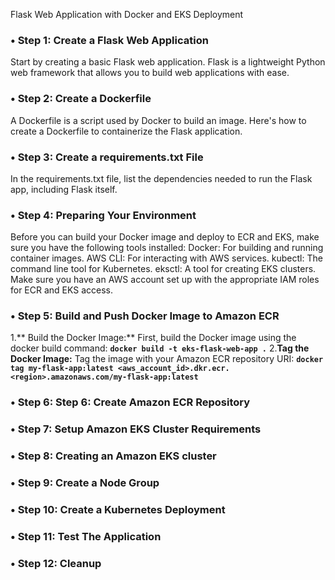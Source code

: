 Flask Web Application with Docker and EKS Deployment
### •	Step 1: Create a Flask Web Application
 Start by creating a basic Flask web application. Flask is a lightweight Python web framework that allows you to build web applications with ease.
### •	Step 2: Create a Dockerfile
A Dockerfile is a script used by Docker to build an image. Here's how to create a Dockerfile to containerize the Flask application.
### •	Step 3: Create a requirements.txt File
In the requirements.txt file, list the dependencies needed to run the Flask app, including Flask itself.
### •	Step 4: Preparing Your Environment
Before you can build your Docker image and deploy to ECR and EKS, make sure you have the following tools installed:
Docker: For building and running container images.
AWS CLI: For interacting with AWS services.
kubectl: The command line tool for Kubernetes.
eksctl: A tool for creating EKS clusters.
Make sure you have an AWS account set up with the appropriate IAM roles for ECR and EKS access.

### •	Step 5: Build and Push Docker Image to Amazon ECR
1.** Build the Docker Image:** First, build the Docker image using the docker build command:
**`docker build -t eks-flask-web-app .`**
2.**Tag the Docker Image:** Tag the image with your Amazon ECR repository URI:
**`docker tag my-flask-app:latest <aws_account_id>.dkr.ecr.<region>.amazonaws.com/my-flask-app:latest`**
### •	Step 6: Step 6: Create Amazon ECR Repository
### •	Step 7: Setup Amazon EKS Cluster Requirements
### •	Step 8: Creating an Amazon EKS cluster
### •	Step 9: Create a Node Group
### •	Step 10: Create a Kubernetes Deployment
### •	Step 11: Test The Application
### •	Step 12: Cleanup
